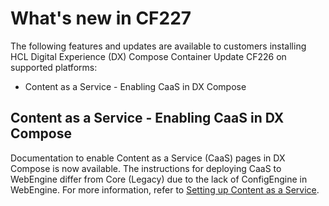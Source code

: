 # What's new in CF227

The following features and updates are available to customers installing HCL Digital Experience (DX) Compose Container Update CF226 on supported platforms:

- Content as a Service - Enabling CaaS in DX Compose

## Content as a Service - Enabling CaaS in DX Compose

Documentation to enable Content as a Service (CaaS) pages in DX Compose is now available. The instructions for deploying CaaS to WebEngine differ from Core (Legacy) due to the lack of ConfigEngine in WebEngine. For more information, refer to [Setting up Content as a Service](../deploy_dx/manage/cfg_dx_compose/setup_cntnt_serv_pgs.md).
